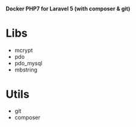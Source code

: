 #### Docker PHP7 for Laravel 5 (with composer & git)

# Libs
* mcrypt
* pdo
* pdo_mysql
* mbstring

# Utils
* git
* composer
